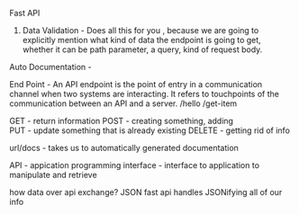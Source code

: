 Fast API

1. Data Validation - Does all this for you , because we are going to explicitly mention what kind of data the endpoint is going to get, whether it can be path parameter, a query, kind of request body.

Auto Documentation - 

End Point - An API endpoint is the point of entry in a communication channel when two systems are interacting. It refers to touchpoints of the communication between an API and a server.
/hello
/get-item

GET - return information 
POST - creating something, adding  
PUT - update something that is already existing
DELETE - getting rid of info

url/docs - takes us to automatically generated documentation

API - appication programming interface - interface to application to manipulate and retrieve

how data over api exchange? JSON
fast api handles JSONifying all of our info


